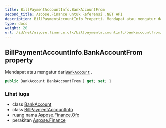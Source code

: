 ```yaml
---
title: BillPaymentAccountInfo.BankAccountFrom
second_title: Aspose.Finance untuk Referensi .NET API
description: BillPaymentAccountInfo Properti. Mendapat atau mengatur dariBankAccount .
type: docs
weight: 20
url: /id/net/aspose.finance.ofx/billpaymentaccountinfo/bankaccountfrom/
---
```

## BillPaymentAccountInfo.BankAccountFrom property

Mendapat atau mengatur dari[`BankAccount`](../../bankaccount/) .

```csharp
public BankAccount BankAccountFrom { get; set; }
```

### Lihat juga

* class [BankAccount](../../bankaccount/)
* class [BillPaymentAccountInfo](../)
* ruang nama [Aspose.Finance.Ofx](../../billpaymentaccountinfo/)
* perakitan [Aspose.Finance](../../../)


